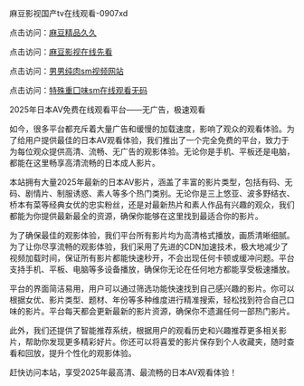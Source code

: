 麻豆影视国产tv在线观看-0907xd

点击访问：<a href="https://heiliaozj3tjd.pages.dev/">麻豆精品久久</a>

点击访问：<a href="https://heiliaowt0d7p.pages.dev/">麻豆影视在线先看</a>

点击访问：<a href="https://heiliaowzu4ur.pages.dev/">男男纯肉sm视频网站</a>

点击访问：<a href="https://heiliaoxqkkct.pages.dev/">特殊重囗味sm在线观看无码</a>

2025年日本AV免费在线观看平台——无广告，极速观看

如今，很多平台都充斥着大量广告和缓慢的加载速度，影响了观众的观看体验。为了给用户提供最佳的日本AV观看体验，我们推出了一个完全免费的平台，致力于为每位观众提供高清、流畅、无广告的观影体验。无论你是手机、平板还是电脑，都能在这里畅享高清流畅的日本成人影片。

本站拥有大量2025年最新的日本AV影片，涵盖了丰富的影片类型，包括有码、无码、剧情片、制服诱惑、素人等多个热门类别。无论你是三上悠亚、波多野结衣、桥本有菜等经典女优的忠实粉丝，还是对最新热片和素人作品有兴趣的观众，我们都能为你提供最新最全的资源，确保你能够在这里找到最适合你的影片。

为了确保最佳的观影体验，我们平台所有影片均为高清格式播放，画质清晰细腻。为了让你尽享流畅的观影体验，我们采用了先进的CDN加速技术，极大地减少了视频加载时间，保证所有影片都能快速秒开，不会出现任何卡顿或缓冲问题。平台支持手机、平板、电脑等多设备播放，确保你无论在任何地方都能享受极速播放。

平台的界面简洁易用，用户可以通过筛选功能快速找到自己感兴趣的影片。你可以根据女优、影片类型、题材、年份等多种维度进行精准搜索，轻松找到符合自己口味的影片。平台每天都会更新最新的影片资源，确保你不遗漏任何一部热门影片。

此外，我们还提供了智能推荐系统，根据用户的观看历史和兴趣推荐更多相关影片，帮助你发现更多精彩好片。你还可以将喜爱的影片保存到个人收藏夹，随时查看和回放，提升个性化的观影体验。

赶快访问本站，享受2025年最高清、最流畅的日本AV观看体验！

<span style="display:none;">[Canonical link]( https://github.com/xue0938/65406 ）</span>

